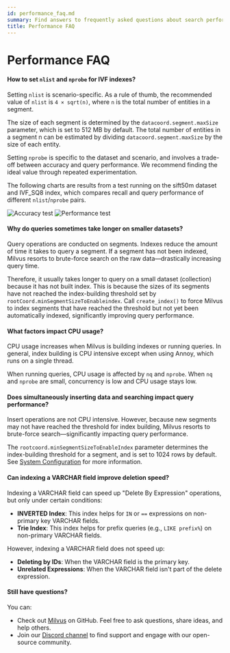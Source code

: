 ```yaml
---
id: performance_faq.md
summary: Find answers to frequently asked questions about search performance, performance enhancements, and other performance related issues.
title: Performance FAQ
---
```


# Performance FAQ


#### How to set `nlist` and `nprobe` for IVF indexes?

Setting `nlist` is scenario-specific. As a rule of thumb, the recommended value of `nlist` is `4 × sqrt(n)`, where `n` is the total number of entities in a segment.

The size of each segment is determined by the `datacoord.segment.maxSize` parameter, which is set to 512 MB by default. The total number of entities in a segment n can be estimated by dividing `datacoord.segment.maxSize` by the size of each entity.

Setting `nprobe` is specific to the dataset and scenario, and involves a trade-off between accuracy and query performance. We recommend finding the ideal value through repeated experimentation.

The following charts are results from a test running on the sift50m dataset and IVF_SQ8 index, which compares recall and query performance of different `nlist`/`nprobe` pairs.

![Accuracy test](../../../assets/accuracy_nlist_nprobe.png "Accuracy test.")
![Performance test](../../../assets/performance_nlist_nprobe.png "Performance test.")

#### Why do queries sometimes take longer on smaller datasets?

Query operations are conducted on segments. Indexes reduce the amount of time it takes to query a segment. If a segment has not been indexed, Milvus resorts to brute-force search on the raw data—drastically increasing query time.

Therefore, it usually takes longer to query on a small dataset (collection) because it has not built index. This is because the sizes of its segments have not reached the index-building threshold set by `rootCoord.minSegmentSizeToEnableindex`. Call `create_index()` to force Milvus to index segments that have reached the threshold but not yet been automatically indexed, significantly improving query performance.


#### What factors impact CPU usage?

CPU usage increases when Milvus is building indexes or running queries. In general, index building is CPU intensive except when using Annoy, which runs on a single thread.

When running queries, CPU usage is affected by `nq` and `nprobe`. When `nq` and `nprobe` are small, concurrency is low and CPU usage stays low.

#### Does simultaneously inserting data and searching impact query performance?

Insert operations are not CPU intensive. However, because new segments may not have reached the threshold for index building, Milvus resorts to brute-force search—significantly impacting query performance.

The `rootcoord.minSegmentSizeToEnableIndex` parameter determines the index-building threshold for a segment, and is set to 1024 rows by default. See [System Configuration](system_configuration.md) for more information.

#### Can indexing a VARCHAR field improve deletion speed?

Indexing a VARCHAR field can speed up "Delete By Expression" operations, but only under certain conditions:

- **INVERTED Index**: This index helps for `IN` or `==` expressions on non-primary key VARCHAR fields.
- **Trie Index**: This index helps for prefix queries (e.g., `LIKE prefix%`) on non-primary VARCHAR fields.

However, indexing a VARCHAR field does not speed up:

- **Deleting by IDs**: When the VARCHAR field is the primary key.
- **Unrelated Expressions**: When the VARCHAR field isn't part of the delete expression.

#### Still have questions?

You can:

- Check out [Milvus](https://github.com/milvus-io/milvus/issues) on GitHub. Feel free to ask questions, share ideas, and help others.
- Join our [Discord channel](https://discord.com/invite/8uyFbECzPX) to find support and engage with our open-source community.
